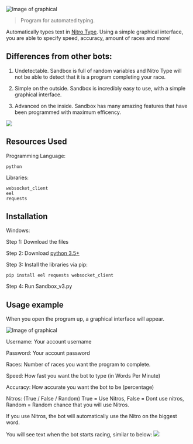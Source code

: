 
![Image of graphical](https://github.com/gdavid7/sandbox/blob/master/pictures/Sandbox%20LOGO.jpg)
> Program for automated typing.

Automatically types text in [Nitro Type](https://www.nitrotype.com). Using a simple graphical interface, you are able to specify speed, accuracy, amount of races and more!

## Differences from other bots:

1. Undetectable. Sandbox is full of random variables and Nitro Type will not be able to detect that it is a program completing your race.

2. Simple on the outside. Sandbox is incredibly easy to use, with a simple graphical interface.

3. Advanced on the inside. Sandbox has many amazing features that have been programmed with maximum efficency.

![](header.png)

## Resources Used
Programming Language:

```python```

Libraries:
```
websocket_client
eel
requests
```
## Installation

Windows:

Step 1: Download the files

Step 2: Download [python 3.5+](https://www.python.org)

Step 3: Install the libraries via pip:
```
pip install eel requests websocket_client
```
Step 4: Run Sandbox_v3.py

## Usage example

When you open the program up, a graphical interface will appear.

![Image of graphical](https://github.com/gdavid7/sandbox/blob/master/pictures/Sandbox%20Screenshot.png)

Username: Your account username

Password: Your account password

Races: Number of races you want the program to complete.

Speed: How fast you want the bot to type (in Words Per Minute)

Accuracy: How accurate you want the bot to be (percentage)

Nitros: (True / False / Random) True = Use Nitros, False = Dont use nitros, Random = Random chance that you will use Nitros.

If you use Nitros, the bot will automatically use the Nitro on the biggest word.

You will see text when the bot starts racing, similar to below:
![](https://github.com/gdavid7/sandbox/blob/master/pictures/botRacing.PNG)
